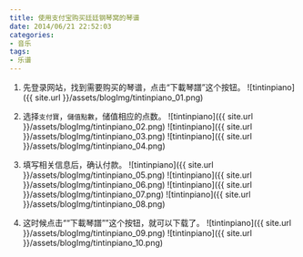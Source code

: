 ```yaml
---
title: 使用支付宝购买廷廷钢琴窝的琴谱
date: 2014/06/21 22:52:03
categories: 
- 音乐
tags: 
- 乐谱
---
```


1. 先登录网站，找到需要购买的琴谱，点击“下載琴譜”这个按钮。
![tintinpiano]({{ site.url }}/assets/blogImg/tintinpiano_01.png)
<!--more-->
2. 选择`支付寶`，`儲值點數`，储值相应的点数。
![tintinpiano]({{ site.url }}/assets/blogImg/tintinpiano_02.png)
![tintinpiano]({{ site.url }}/assets/blogImg/tintinpiano_03.png)
![tintinpiano]({{ site.url }}/assets/blogImg/tintinpiano_04.png)

3. 填写相关信息后，确认付款。
![tintinpiano]({{ site.url }}/assets/blogImg/tintinpiano_05.png)
![tintinpiano]({{ site.url }}/assets/blogImg/tintinpiano_06.png)
![tintinpiano]({{ site.url }}/assets/blogImg/tintinpiano_07.png)
![tintinpiano]({{ site.url }}/assets/blogImg/tintinpiano_08.png)

4. 这时候点击““下載琴譜””这个按钮，就可以下载了。
![tintinpiano]({{ site.url }}/assets/blogImg/tintinpiano_09.png)
![tintinpiano]({{ site.url }}/assets/blogImg/tintinpiano_10.png)
